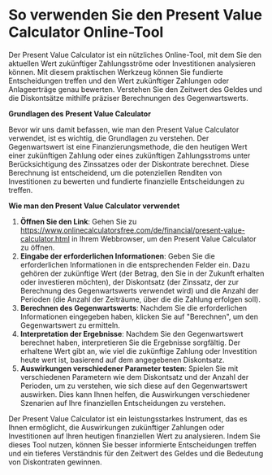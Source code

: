 So verwenden Sie den Present Value Calculator Online-Tool
=========================================================

Der Present Value Calculator ist ein nützliches Online-Tool, mit dem Sie den aktuellen Wert zukünftiger Zahlungsströme oder Investitionen analysieren können. Mit diesem praktischen Werkzeug können Sie fundierte Entscheidungen treffen und den Wert zukünftiger Zahlungen oder Anlageerträge genau bewerten. Verstehen Sie den Zeitwert des Geldes und die Diskontsätze mithilfe präziser Berechnungen des Gegenwartswerts.

**Grundlagen des Present Value Calculator**

Bevor wir uns damit befassen, wie man den Present Value Calculator verwendet, ist es wichtig, die Grundlagen zu verstehen. Der Gegenwartswert ist eine Finanzierungsmethode, die den heutigen Wert einer zukünftigen Zahlung oder eines zukünftigen Zahlungsstroms unter Berücksichtigung des Zinssatzes oder der Diskontrate berechnet. Diese Berechnung ist entscheidend, um die potenziellen Renditen von Investitionen zu bewerten und fundierte finanzielle Entscheidungen zu treffen.

**Wie man den Present Value Calculator verwendet**

1. **Öffnen Sie den Link**: Gehen Sie zu <https://www.onlinecalculatorsfree.com/de/financial/present-value-calculator.html> in Ihrem Webbrowser, um den Present Value Calculator zu öffnen.
2. **Eingabe der erforderlichen Informationen**: Geben Sie die erforderlichen Informationen in die entsprechenden Felder ein. Dazu gehören der zukünftige Wert (der Betrag, den Sie in der Zukunft erhalten oder investieren möchten), der Diskontsatz (der Zinssatz, der zur Berechnung des Gegenwartswerts verwendet wird) und die Anzahl der Perioden (die Anzahl der Zeiträume, über die die Zahlung erfolgen soll).
3. **Berechnen des Gegenwartswerts**: Nachdem Sie die erforderlichen Informationen eingegeben haben, klicken Sie auf "Berechnen", um den Gegenwartswert zu ermitteln.
4. **Interpretation der Ergebnisse**: Nachdem Sie den Gegenwartswert berechnet haben, interpretieren Sie die Ergebnisse sorgfältig. Der erhaltene Wert gibt an, wie viel die zukünftige Zahlung oder Investition heute wert ist, basierend auf dem angegebenen Diskontsatz.
5. **Auswirkungen verschiedener Parameter testen**: Spielen Sie mit verschiedenen Parametern wie dem Diskontsatz und der Anzahl der Perioden, um zu verstehen, wie sich diese auf den Gegenwartswert auswirken. Dies kann Ihnen helfen, die Auswirkungen verschiedener Szenarien auf Ihre finanziellen Entscheidungen zu verstehen.

Der Present Value Calculator ist ein leistungsstarkes Instrument, das es Ihnen ermöglicht, die Auswirkungen zukünftiger Zahlungen oder Investitionen auf Ihren heutigen finanziellen Wert zu analysieren. Indem Sie dieses Tool nutzen, können Sie besser informierte Entscheidungen treffen und ein tieferes Verständnis für den Zeitwert des Geldes und die Bedeutung von Diskontraten gewinnen.